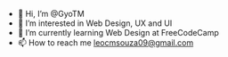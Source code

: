 - 👋 Hi, I’m @GyoTM
- 👀 I’m interested in Web Design, UX and UI
- 🌱 I’m currently learning Web Design at FreeCodeCamp
- 📫 How to reach me leocmsouza09@gmail.com

<!---
GyoTM/GyoTM is a ✨ special ✨ repository because its `README.md` (this file) appears on your GitHub profile.
You can click the Preview link to take a look at your changes.
--->
